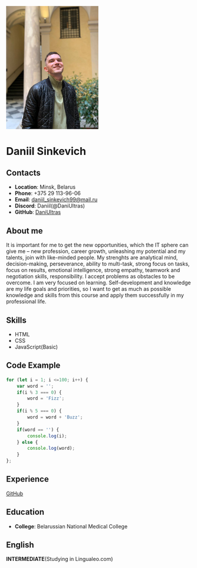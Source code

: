 <img src="/img/myPhoto.jpg" width="250">

# Daniil Sinkevich
## Contacts
+ **Location**: Minsk, Belarus
+ **Phone**: +375 29 113-96-06 
+ **Email**: daniil_sinkevich99@mail.ru
+ **Discord**: Daniil(@DaniUltras)
+ **GitHub**: [DaniUltras](https://github.com/DaniUltras)
## About me
It is important for me to get the new opportunities, which the IT sphere can give me – new profession, career growth, unleashing my potential and my talents, join with like-minded people. My strenghts are analytical mind, decision-making, perseverance, ability to multi-task, strong focus on tasks, focus on results, emotional intelligence, strong empathy, teamwork and negotiation skills, responsibility. I accept problems as obstacles to be overcome. I am very focused on learning. Self-development and knowledge are my life goals and priorities, so I want to get as much as possible knowledge and skills from this course and apply them successfully in my professional life. 
## Skills
+ HTML
+ CSS
+ JavaScript(Basic)
## Code Example
```JavaScript
for (let i = 1; i <=100; i++) {
    var word = '';
    if(i % 3 === 0) {
        word = 'Fizz';
    } 
    if(i % 5 === 0) {
        word = word + 'Buzz';
    }
    if(word == '') {
        console.log(i);
    } else {
        console.log(word);
    }
};
```
## Experience
[GitHub](https://daniultras.github.io/rsschool-cv/cv)
## Education
+ **College**: Belarussian National Medical College
## English
**INTERMEDIATE**(Studying in Lingualeo.com)